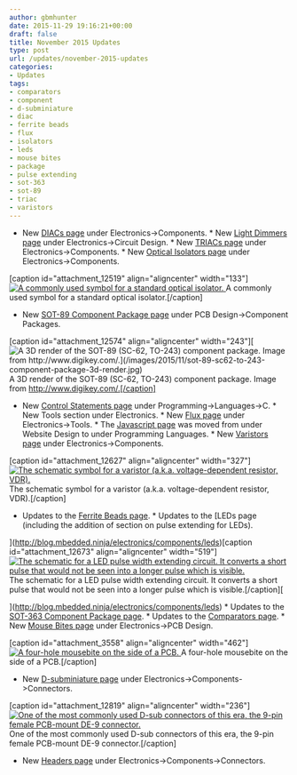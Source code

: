 ```yaml
---
author: gbmhunter
date: 2015-11-29 19:16:21+00:00
draft: false
title: November 2015 Updates
type: post
url: /updates/november-2015-updates
categories:
- Updates
tags:
- comparators
- component
- d-subminiature
- diac
- ferrite beads
- flux
- isolators
- leds
- mouse bites
- package
- pulse extending
- sot-363
- sot-89
- triac
- varistors
---
```


  * New [DIACs page](http://blog.mbedded.ninja/electronics/components/diodes/diacs) under Electronics->Components.  * New [Light Dimmers page](http://blog.mbedded.ninja/electronics/circuit-design/light-dimmers) under Electronics->Circuit Design.  * New [TRIACs page](http://blog.mbedded.ninja/electronics/components/triacs) under Electronics->Components.  * New [Optical Isolators page](http://blog.mbedded.ninja/electronics/components/optical-isolators) under Electronics->Components.  
  
[caption id="attachment_12519" align="aligncenter" width="133"][![A commonly used symbol for a standard optical isolator.](/images/2015/11/opto-isolator-schematic-symbol.png)
](/images/2015/11/opto-isolator-schematic-symbol.png) A commonly used symbol for a standard optical isolator.[/caption]  
  
  * New [SOT-89 Component Package page](http://blog.mbedded.ninja/pcb-design/component-packages/sot-89-component-package) under PCB Design->Component Packages.  
  
[caption id="attachment_12574" align="aligncenter" width="243"][![A 3D render of the SOT-89 (SC-62, TO-243) component package. Image from http://www.digikey.com/.](/images/2015/11/sot-89-sc62-to-243-component-package-3d-render.jpg)
](/images/2015/11/sot-89-sc62-to-243-component-package-3d-render.jpg) A 3D render of the SOT-89 (SC-62, TO-243) component package. Image from http://www.digikey.com/.[/caption]  
  
  * New [Control Statements page](http://blog.mbedded.ninja/programming/languages/c/control-statements) under Programming->Languages->C.  * New Tools section under Electronics.  * New [Flux page](http://blog.mbedded.ninja/electronics/tools/flux) under Electronics->Tools.  * The [Javascript page](http://blog.mbedded.ninja/programming/languages/javascript) was moved from under Website Design to under Programming Languages.  * New [Varistors page](http://blog.mbedded.ninja/electronics/components/varistors) under Electronics->Components.  
  
[caption id="attachment_12627" align="aligncenter" width="327"][![The schematic symbol for a varistor (a.k.a. voltage-dependent resistor, VDR).](/images/2015/11/varistor-schematic-symbol.png)
](/images/2015/11/varistor-schematic-symbol.png) The schematic symbol for a varistor (a.k.a. voltage-dependent resistor, VDR).[/caption]  
  
  * Updates to the [Ferrite Beads page](http://blog.mbedded.ninja/electronics/components/ferrite-beads).  * Updates to the [LEDs page (including the addition of section on pulse extending for LEDs).  
  
](http://blog.mbedded.ninja/electronics/components/leds)[caption id="attachment_12673" align="aligncenter" width="519"][![The schematic for a LED pulse width extending circuit. It converts a short pulse that would not be seen into a longer pulse which is visible.](/images/2012/03/led-pulse-extending-circuit-schematic-annotated-rc-mosfet.png)
](/images/2012/03/led-pulse-extending-circuit-schematic-annotated-rc-mosfet.png) The schematic for a LED pulse width extending circuit. It converts a short pulse that would not be seen into a longer pulse which is visible.[/caption][  
  
](http://blog.mbedded.ninja/electronics/components/leds)  * Updates to the [SOT-363 Component Package page](http://blog.mbedded.ninja/pcb-design/component-packages/sot-363-sc-88-component-package).  * Updates to the [Comparators page](http://blog.mbedded.ninja/electronics/components/comparators).  * New [Mouse Bites page](http://blog.mbedded.ninja/pcb-design/mouse-bites) under Electronics->PCB Design.  
  
[caption id="attachment_3558" align="aligncenter" width="462"][![A four-hole mousebite on the side of a PCB.](/images/2011/12/pcb-four-hole-mousebite-for-pick-and-place.jpg)
](/images/2011/12/pcb-four-hole-mousebite-for-pick-and-place.jpg) A four-hole mousebite on the side of a PCB.[/caption]  
  
  * New [D-subminiature page](http://blog.mbedded.ninja/electronics/components/connectors/d-subminiature-d-sub) under Electronics->Components->Connectors.  
  
[caption id="attachment_12819" align="aligncenter" width="236"][![One of the most commonly used D-sub connectors of this era, the 9-pin female PCB-mount DE-9 connector.](/images/2015/11/de-9-female-pcb-mount-d-sub-connector-photo.jpg)
](/images/2015/11/de-9-female-pcb-mount-d-sub-connector-photo.jpg) One of the most commonly used D-sub connectors of this era, the 9-pin female PCB-mount DE-9 connector.[/caption]  
  
  * New [Headers page](http://blog.mbedded.ninja/electronics/components/connectors/headers) under Electronics->Components->Connectors.
